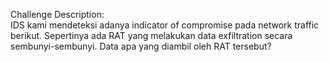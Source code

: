 Challenge Description:<br>
IDS kami mendeteksi adanya indicator of compromise pada network traffic berikut. Sepertinya ada RAT yang melakukan data exfiltration secara sembunyi-sembunyi. Data apa yang diambil oleh RAT tersebut?
